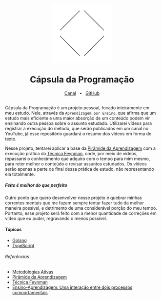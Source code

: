 <div id="header">
   <p align="center">
      <img src="/@assets/cdp-logo.svg" width="200px" align="center" alt="cdp-logo" />
   <h1 align="center">Cápsula da Programação</h1>
   </p>
   <div align="center">
      <a href="https://www.youtube.com/@CapsulaProgramacao">Canal</a>
      <span>&nbsp;&nbsp;•&nbsp;&nbsp;</span>
      <a href="https://github.com/Otarossoni/capsula-da-programacao">GitHub</a>
      <br />
   </div>
</div>

<br/>

Cápsula da Programação é um projeto pessoal, focado inteiramente em meu estudo. Nele, através da `Aprendizagem por Ensino`, que afirma que um estudo mais eficiente e uma maior absorção de um conteúdo podem vir ensinando outra pessoa sobre o assunto estudado. Utilizarei vídeos para registrar a execução do método, que serão publicados em um canal no YouTube, já esse repositório guardará o resumo dos vídeos em forma de texto.

Nesse projeto, tentarei aplicar a base da [Pirâmide da Aprendizagem](https://www.aedb.br/seget/arquivos/artigos18/8926111.pdf) com a execução prática da [Técnica Feynman](https://conexao.pucminas.br/blog/dicas/tecnica-feynman/), onde, por meio de vídeos, repassarei o conhecimento que adquiro com o tempo para mim mesmo, para reter melhor o conteúdo e revisar assuntos estudados. Os vídeos serão apenas a parte de final dessa prática de estudo, não representando ela totalmente.

##### Feito é melhor do que perfeito

Outro ponto que quero desenvolver nesse projeto é quebrar minhas correntes mentais que me fazem sempre tentar fazer tudo da melhor maneira possível, e detrimento de uma considerável porção do meu tempo. Portanto, esse projeto será feito com a menor quantidade de correções em vídeo que eu puder, regravando o menos possível.

#### Tópicos

- [Golang](/topics/golang/golang.md)
- [TypeScript](/topics/typescript/typescript.md)

###### Referências

- [Metodologias Ativas](https://moodle.ead.ifsc.edu.br/mod/book/view.php?id=82877&chapterid=16518)
- [Pirâmide da Aprendizagem](https://www.aedb.br/seget/arquivos/artigos18/8926111.pdf)
- [Técnica Feynman](https://conexao.pucminas.br/blog/dicas/tecnica-feynman/)
- [Ensino-Aprendizagem: Uma interação entre dois processos comportamentais](https://revistas.ufpr.br/psicologia/article/view/3321)